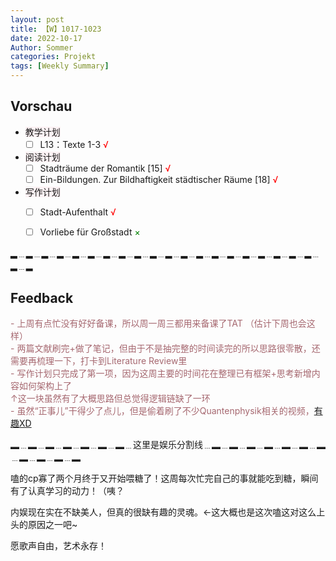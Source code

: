 ```yaml
---
layout: post
title: 【W】1017-1023
date: 2022-10-17
Author: Sommer
categories: Projekt
tags: [Weekly Summary]
--- 
```



## Vorschau
  
- <font style="background:#fcf2f4">教学计划</font>
  - [ ] L13：Texte 1-3 <font color=red>√</font>
- <font style="background:#fcf2f4">阅读计划</font>
  - [ ] Stadträume der Romantik [15] <font color=red>√</font>
  - [ ] Ein-Bildungen. Zur Bildhaftigkeit städtischer Räume [18] <font color=red>√</font>
- <font style="background:#fcf2f4">写作计划</font>
  - [ ] Stadt-Aufenthalt <font color=red>√</font>
  - [ ] Vorliebe für Großstadt <font color=green>×</font>
  


▂﹍▂﹍▂﹍▂﹍▂﹍▂﹍▂﹍▂﹍▂﹍▂﹍▂﹍▂﹍▂﹍▂﹍▂﹍▂﹍▂﹍▂﹍▂﹍▂﹍▂﹍▂

## Feedback

  
<font style="color:#a66870">- 上周有点忙没有好好备课，所以周一周三都用来备课了TAT （估计下周也会这样）</font><br>
<font style="color:#a66870">- 两篇文献刷完+做了笔记，但由于不是抽完整的时间读完的所以思路很零散，还需要再梳理一下，打卡到Literature Review里</font><br>
<font style="color:#a66870">- 写作计划只完成了第一项，因为这周主要的时间花在整理已有框架+思考新增内容如何架构上了<br> ↑这一块虽然有了大概思路但总觉得逻辑链缺了一环</font><br>
<font style="color:#a66870">- 虽然“正事儿”干得少了点儿，但是偷着刷了不少Quantenphysik相关的视频，<a href="https://sommer0708.github.io/Nicht-Orte/K2/" title="Spukhafte Fernwirkung - 你相信“光”吗？">有趣XD</a></font>


▂﹍▂﹍▂﹍▂﹍▂﹍▂﹍▂﹍这里是娱乐分割线﹍▂﹍▂﹍▂﹍▂﹍▂﹍▂﹍▂﹍▂﹍▂﹍▂﹍▂


  
<font style="color:##dfabb9">嗑的cp寡了两个月终于又开始喂糖了！这周每次忙完自己的事就能吃到糖，瞬间有了认真学习的动力！（咦？</font>

<font style="color:##dfabb9">内娱现在实在不缺美人，但真的很缺有趣的灵魂。←这大概也是这次嗑这对这么上头的原因之一吧~</font>

<font style="color:##dfabb9">愿歌声自由，艺术永存！</font>


